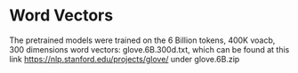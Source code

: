 # Word Vectors
The pretrained models were trained on the 6 Billion tokens, 400K voacb, 300 dimensions word vectors: glove.6B.300d.txt, which can be found at this link https://nlp.stanford.edu/projects/glove/ under glove.6B.zip
